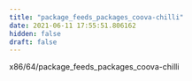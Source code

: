 ```yaml
---
title: "package_feeds_packages_coova-chilli"
date: 2021-06-11 17:55:51.806162
hidden: false
draft: false
---
```


x86/64/package_feeds_packages_coova-chilli

